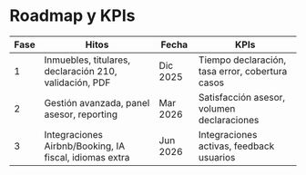 # Roadmap y KPIs

| Fase | Hitos | Fecha | KPIs |
|------|-------|-------|------|
| 1    | Inmuebles, titulares, declaración 210, validación, PDF | Dic 2025 | Tiempo declaración, tasa error, cobertura casos |
| 2    | Gestión avanzada, panel asesor, reporting | Mar 2026 | Satisfacción asesor, volumen declaraciones |
| 3    | Integraciones Airbnb/Booking, IA fiscal, idiomas extra | Jun 2026 | Integraciones activas, feedback usuarios |
